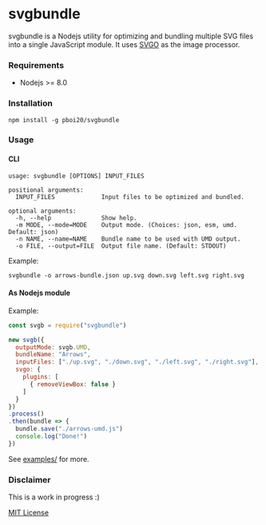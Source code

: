 # svgbundle

svgbundle is a Nodejs utility for optimizing and bundling multiple SVG files into a single JavaScript module. It uses [SVGO](https://github.com/svg/svgo/) as the image processor.


### Requirements

- Nodejs >= 8.0


### Installation

```
npm install -g pboi20/svgbundle
```


### Usage


#### CLI

```
usage: svgbundle [OPTIONS] INPUT_FILES

positional arguments:
  INPUT_FILES             Input files to be optimized and bundled.

optional arguments:
  -h, --help              Show help.
  -m MODE, --mode=MODE    Output mode. (Choices: json, esm, umd. Default: json)
  -n NAME, --name=NAME    Bundle name to be used with UMD output.
  -o FILE, --output=FILE  Output file name. (Default: STDOUT)
```

Example:

```
svgbundle -o arrows-bundle.json up.svg down.svg left.svg right.svg
```


#### As Nodejs module

Example:

```js
const svgb = require("svgbundle")

new svgb({
  outputMode: svgb.UMD,
  bundleName: "Arrows",
  inputFiles: ["./up.svg", "./down.svg", "./left.svg", "./right.svg"],
  svgo: {
    plugins: [
      { removeViewBox: false }
    ]
  }
})
.process()
.then(bundle => {
  bundle.save("./arrows-umd.js")
  console.log("Done!")
})
```

See [examples/](https://github.com/pboi20/svgbundle/tree/master/examples) for more.


### Disclaimer

This is a work in progress :)

[MIT License](https://github.com/pboi20/svgbundle/blob/master/LICENSE)

